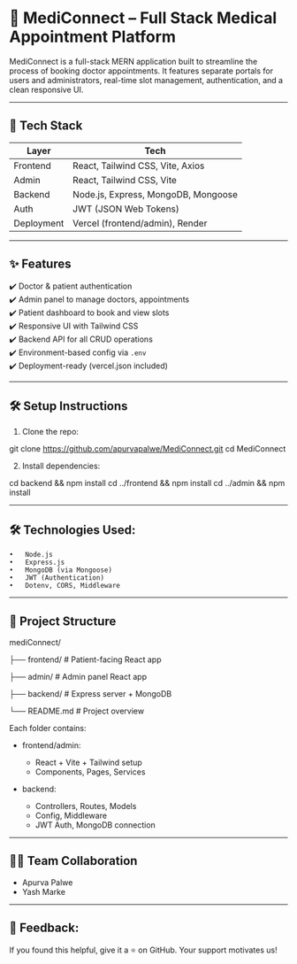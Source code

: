 # 💊 MediConnect – Full Stack Medical Appointment Platform

MediConnect is a full-stack MERN application built to streamline the process of booking doctor appointments. It features separate portals for users and administrators, real-time slot management, authentication, and a clean responsive UI.


---

## 🔧 Tech Stack

| Layer       | Tech                               |
|------------|-------------------------------------|
| Frontend   | React, Tailwind CSS, Vite, Axios    |
| Admin      | React, Tailwind CSS, Vite           |
| Backend    | Node.js, Express, MongoDB, Mongoose |
| Auth       | JWT (JSON Web Tokens)               |
| Deployment | Vercel (frontend/admin), Render     |

---

## ✨ Features

✔️ Doctor & patient authentication  
✔️ Admin panel to manage doctors, appointments  
✔️ Patient dashboard to book and view slots  
✔️ Responsive UI with Tailwind CSS  
✔️ Backend API for all CRUD operations  
✔️ Environment-based config via `.env`  
✔️ Deployment-ready (vercel.json included)

---

## 🛠️ Setup Instructions

1. Clone the repo:

git clone https://github.com/apurvapalwe/MediConnect.git
cd MediConnect

2.	Install dependencies:

  cd backend && npm install
  cd ../frontend && npm install
  cd ../admin && npm install


---

## 🛠 Technologies Used:

	•	Node.js
	•	Express.js
	•	MongoDB (via Mongoose)
	•	JWT (Authentication)
	•	Dotenv, CORS, Middleware
---

## 📁 Project Structure

mediConnect/

├── frontend/       # Patient-facing React app

├── admin/          # Admin panel React app

├── backend/        # Express server + MongoDB

└── README.md       # Project overview

Each folder contains:

- frontend/admin:
  - React + Vite + Tailwind setup
  - Components, Pages, Services

- backend:
  - Controllers, Routes, Models
  - Config, Middleware
  - JWT Auth, MongoDB connection


---

## 👨‍💻 Team Collaboration
  * Apurva Palwe
  * Yash Marke
---
## 📣 Feedback:
If you found this helpful, give it a ⭐ on GitHub. Your support motivates us!
